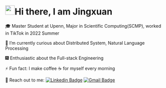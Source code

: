 <h1><img src="https://emojis.slackmojis.com/emojis/images/1531849430/4246/blob-sunglasses.gif?1531849430" width="30"/>Hi there, I am Jingxuan </h1>

🎓 Master Student at Upenn, Major in Scientific Computing(SCMP), worked in TikTok in 2022 Summer

🔭 I’m currently curious about Distributed System, Natural Language Processing

🎆 Enthusiastic about the Full-stack Engineering

⚡ Fun fact: I make coffee ☕️ for myself every morning

👐 Reach out to me: [![Linkedin Badge](https://img.shields.io/badge/-JingxuanBao-blue?style=flat-square&logo=Linkedin&logoColor=white)](https://www.linkedin.com/in/jingxuanbao/)
[![Gmail Badge](https://img.shields.io/badge/-bjx@seas.upenn.edu-c14438?style=flat-square&logo=Gmail&logoColor=white)](mailto:bjx@seas.upenn.edu)

